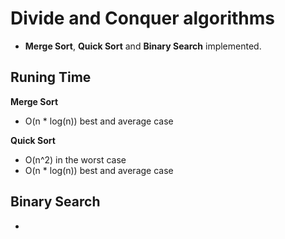 # Divide and Conquer algorithms
- **Merge Sort**, **Quick Sort** and **Binary Search** implemented.

## Runing Time

**Merge Sort**
  - O(n * log(n)) best and average case

**Quick Sort**
  - O(n^2) in the worst case
  - O(n * log(n)) best and average case
    
**Binary Search**
 -
 -
